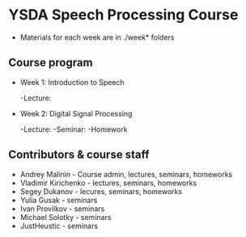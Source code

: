 # YSDA Speech Processing Course

- Materials for each week are in ./week* folders

## Course program

- Week 1: Introduction to Speech

    -Lecture:
  
- Week 2: Digital Signal Processing

    -Lecture:
    -Seminar:
    -Homework


## Contributors & course staff

- Andrey Malinin - Course admin, lectures, seminars, homeworks
- Vladimir Kirichenko - lectures, seminars, homeworks
- Segey Dukanov - lecures, seminars, homeworks
- Yulia Gusak - seminars
- Ivan Provilkov - seminars
- Michael Solotky - seminars
- JustHeustic - seminars 
